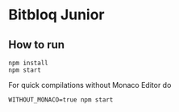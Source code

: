 # Bitbloq Junior

## How to run

    npm install
    npm start

For quick compilations without Monaco Editor do

    WITHOUT_MONACO=true npm start


